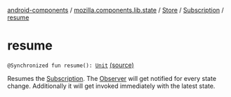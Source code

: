 [android-components](../../../index.md) / [mozilla.components.lib.state](../../index.md) / [Store](../index.md) / [Subscription](index.md) / [resume](./resume.md)

# resume

`@Synchronized fun resume(): `[`Unit`](https://kotlinlang.org/api/latest/jvm/stdlib/kotlin/-unit/index.html) [(source)](https://github.com/mozilla-mobile/android-components/blob/master/components/lib/state/src/main/java/mozilla/components/lib/state/Store.kt#L125)

Resumes the [Subscription](index.md). The [Observer](../../-observer.md) will get notified for every state change.
Additionally it will get invoked immediately with the latest state.

